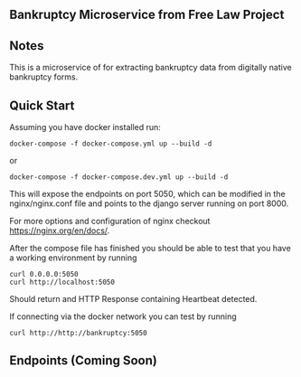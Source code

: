 Bankruptcy Microservice from Free Law Project
---------------------------------------------

## Notes

This is a microservice of for extracting bankruptcy data from digitally native bankruptcy forms.

## Quick Start

Assuming you have docker installed run:

    docker-compose -f docker-compose.yml up --build -d

or

    docker-compose -f docker-compose.dev.yml up --build -d

This will expose the endpoints on port 5050, which can be modified in the nginx/nginx.conf file and points to the django server running on port 8000.

For more options and configuration of nginx checkout https://nginx.org/en/docs/.

After the compose file has finished you should be able to test that you have a working environment by running

    curl 0.0.0.0:5050
    curl http://localhost:5050

Should return and HTTP Response containing Heartbeat detected.

If connecting via the docker network you can test by running

    curl http://http://bankruptcy:5050

## Endpoints (Coming Soon)

